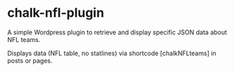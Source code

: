 # chalk-nfl-plugin
A simple Wordpress plugin to retrieve and display specific JSON data about NFL teams.

Displays data (NFL table, no statlines) via shortcode [chalkNFLteams] in posts or pages.
